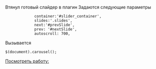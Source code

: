 ﻿Втянул готовый слайдер в плагин
Задаются следующие параметры
```
             container:'#slider_container',
             slides:'.slides',
             next:'#prevSlide',
             prev: '#nextSlide',
             autoscroll: 700,
```
Вызывается 
```
$(document).carousel();
```


[Посмотреть работу:](https://cdn.rawgit.com/PashaGeronimo/homework_carousel_plugin/master/carousel.html)

